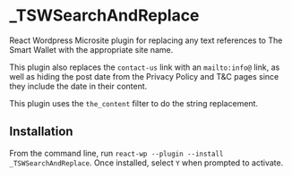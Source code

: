 # _TSWSearchAndReplace
React Wordpress Microsite plugin for replacing any text references to The Smart Wallet with the appropriate site name.

This plugin also replaces the `contact-us` link with an `mailto:info@` link, as well as hiding the post date from the Privacy Policy and T&C pages since they include the date in their content.

This plugin uses the `the_content` filter to do the string replacement.


## Installation
From the command line, run `react-wp --plugin --install _TSWSearchAndReplace`.
Once installed, select `Y` when prompted to activate.
